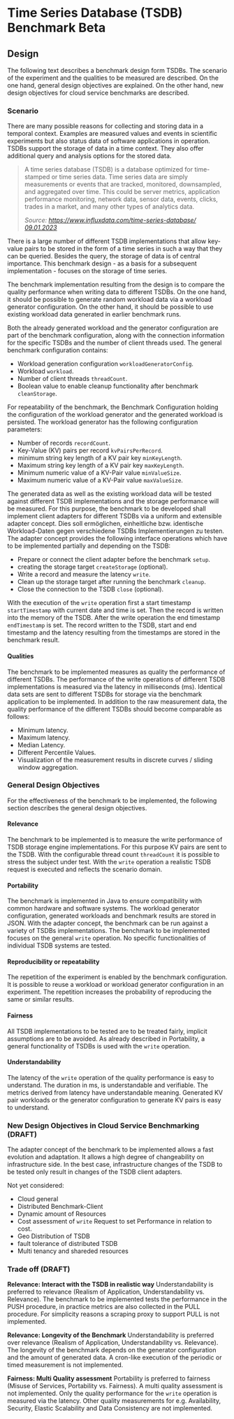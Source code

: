 # Time Series Database (TSDB) Benchmark Beta

## Design

The following text describes a benchmark design form TSDBs.
The scenario of the experiment and the qualities to be measured are described.
On the one hand, general design objectives are explained.
On the other hand, new design objectives for cloud service benchmarks are described.

### Scenario

There are many possible reasons for collecting and storing data in a temporal context.
Examples are measured values and events in scientific experiments but also status data of software applications in operation.
TSDBs support the storage of data in a time context.
They also offer additional query and analysis options for the stored data.

> A time series database (TSDB) is a database optimized for time-stamped or time series data. 
> Time series data are simply measurements or events that are tracked, monitored, downsampled, and aggregated over time. 
> This could be server metrics, application performance monitoring, network data, sensor data, events, clicks, trades in a market, and many other types of analytics data.
> 
> _Source: [https://www.influxdata.com/time-series-database/ 09.01.2023](https://www.influxdata.com/time-series-database/)_

There is a large number of different TSDB implementations that allow key-value pairs to be stored in the form of a time series in such a way that they can be queried.
Besides the query, the storage of data is of central importance.
This benchmark design - as a basis for a subsequent implementation - focuses on the storage of time series.

The benchmark implementation resulting from the design is to compare the quality performance when writing data to different TSDBs.
On the one hand, it should be possible to generate random workload data via a workload generator configuration.
On the other hand, it should be possible to use existing workload data generated in earlier benchmark runs.

Both the already generated workload and the generator configuration are part of the benchmark configuration, along with the connection information for the specific TSDBs and the number of client threads used.
The general benchmark configuration contains:

- Workload generation configuration `workloadGeneratorConfig`.
- Workload `workload`.
- Number of client threads `threadCount`.
- Boolean value to enable cleanup functionality after benchmark `cleanStorage`.

For repeatability of the benchmark, the Benchmark Configuration holding the configuration of the workload generator and the generated workload is persisted.
The workload generator has the following configuration parameters:

- Number of records `recordCount`.
- Key-Value (KV) pairs per record `kvPairsPerRecord`.
- minimum string key length of a KV pair key `minKeyLength`.
- Maximum string key length of a KV pair key `maxKeyLength`.
- Minimum numeric value of a KV-Pair value `minValueSize`.
- Maximum numeric value of a KV-Pair value `maxValueSize`.

The generated data as well as the existing workload data will be tested against different TSDB implementations and the storage performance will be measured.
For this purpose, the benchmark to be developed shall implement client adapters for different TSDBs via a uniform and extensible adapter concept.
Dies soll ermöglichen, einheitliche bzw. identische Workload-Daten gegen verschiedene TSDBs Implementierungen zu testen.
The adapter concept provides the following interface operations which have to be implemented partially and depending on the TSDB:

- Prepare or connect the client adapter before the benchmark `setup`.
- creating the storage target `createStorage` (optional).
- Write a record and measure the latency `write`.
- Clean up the storage target after running the benchmark `cleanup`.
- Close the connection to the TSDB `close` (optional).

With the execution of the `write` operation first a start timestamp `startTimestamp` with current date and time is set.
Then the record is written into the memory of the TSDB.
After the write operation the end timestamp `endTimestamp` is set.
The record written to the TSDB, start and end timestamp and the latency resulting from the timestamps are stored in the benchmark result.

#### Qualities

The benchmark to be implemented measures as quality the performance of different TSDBs.
The performance of the write operations of different TSDB implementations is measured via the latency in milliseconds (ms).
Identical data sets are sent to different TSDBs for storage via the benchmark application to be implemented.
In addition to the raw measurement data, the quality performance of the different TSDBs should become comparable as follows:

- Minimum latency.
- Maximum latency.
- Median Latency.
- Different Percentile Values.
- Visualization of the measurement results in discrete curves / sliding window aggregation.

### General Design Objectives

For the effectiveness of the benchmark to be implemented, the following section describes the general design objectives.

#### Relevance

The benchmark to be implemented is to measure the write performance of TSDB storage engine implementations.
For this purpose KV pairs are sent to the TSDB.
With the configurable thread count `threadCount` it is possible to stress the subject under test.
With the `write` operation a realistic TSDB request is executed and reflects the scenario domain.

#### Portability

The benchmark is implemented in Java to ensure compatibility with common hardware and software systems.
The workload generator configuration, generated workloads and benchmark results are stored in JSON.
With the adapter concept, the benchmark can be run against a variety of TSDBs implementations.
The benchmark to be implemented focuses on the general `write` operation.
No specific functionalities of individual TSDB systems are tested.

#### Reproducibility or repeatability

The repetition of the experiment is enabled by the benchmark configuration.
It is possible to reuse a workload or workload generator configuration in an experiment.
The repetition increases the probability of reproducing the same or similar results.

#### Fairness

All TSDB implementations to be tested are to be treated fairly, implicit assumptions are to be avoided.
As already described in Portability, a general functionality of TSDBs is used with the `write` operation.

#### Understandability

The latency of the `write` operation of the quality performance is easy to understand.
The duration in ms, is understandable and verifiable.
The metrics derived from latency have understandable meaning.
Generated KV pair workloads or the generator configuration to generate KV pairs is easy to understand.


### New Design Objectives in Cloud Service Benchmarking (DRAFT)

The adapter concept of the benchmark to be implemented allows a fast evolution and adaptation.
It allows a high degree of changeability on infrastructure side.
In the best case, infrastructure changes of the TSDB to be tested only result in changes of the TSDB client adapters.

Not yet considered:

- Cloud general
- Distributed Benchmark-Client
- Dynamic amount of Resources
- Cost assessment of `write` Request to set Performance in relation to cost.
- Geo Distribution of TSDB
- fault tolerance of distributed TSDB
- Multi tenancy and shareded resources

### Trade off (DRAFT)

__Relevance: Interact with the TSDB in realistic way__ 
Understandability is preferred to relevance (Realism of Application, Understandability vs. Relevance).
The benchmark to be implemented tests the performance in the PUSH procedure, in practice metrics are also collected in the PULL procedure.
For simplicity reasons a scraping proxy to support PULL is not implemented.

__Relevance: Longevity of the Benchmark__
Understandability is preferred over relevance (Realism of Application, Understandability vs. Relevance).
The longevity of the benchmark depends on the generator configuration and the amount of generated data.
A cron-like execution of the periodic or timed measurement is not implemented.

__Fairness: Multi Quality assessment__
Portability is preferred to fairness (Misuse of Services, Portability vs. Fairness).
A multi quality assessment is not implemented.
Only the quality performance for the `write` operation is measured via the latency.
Other quality measurements for e.g. Availability, Security, Elastic Scalability and Data Consistency are not implemented.